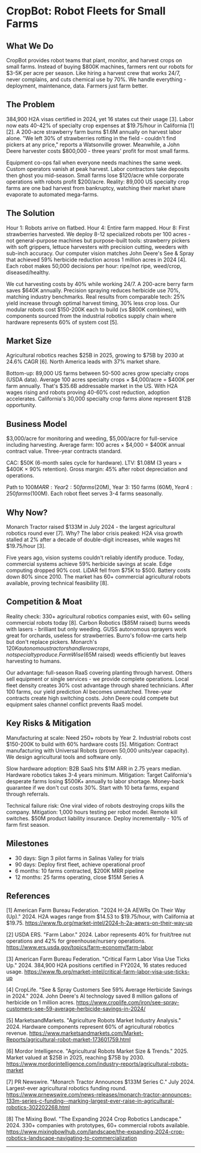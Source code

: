 # CropBot: Robot Fleets for Small Farms

## What We Do

CropBot provides robot teams that plant, monitor, and harvest crops on small farms. Instead of buying $800K machines, farmers rent our robots for $3-5K per acre per season. Like hiring a harvest crew that works 24/7, never complains, and cuts chemical use by 70%. We handle everything - deployment, maintenance, data. Farmers just farm better.

## The Problem

384,900 H2A visas certified in 2024, yet 16 states cut their usage [3]. Labor now eats 40-42% of specialty crop expenses at $19.75/hour in California [1][2]. A 200-acre strawberry farm burns $1.6M annually on harvest labor alone. "We left 30% of strawberries rotting in the field - couldn't find pickers at any price," reports a Watsonville grower. Meanwhile, a John Deere harvester costs $800,000 - three years' profit for most small farms.

Equipment co-ops fail when everyone needs machines the same week. Custom operators vanish at peak harvest. Labor contractors take deposits then ghost you mid-season. Small farms lose $120/acre while corporate operations with robots profit $200/acre. Reality: 89,000 US specialty crop farms are one bad harvest from bankruptcy, watching their market share evaporate to automated mega-farms.

## The Solution

Hour 1: Robots arrive on flatbed. Hour 4: Entire farm mapped. Hour 8: First strawberries harvested. We deploy 8-12 specialized robots per 100 acres - not general-purpose machines but purpose-built tools: strawberry pickers with soft grippers, lettuce harvesters with precision cutting, weeders with sub-inch accuracy. Our computer vision matches John Deere's See & Spray that achieved 59% herbicide reduction across 1 million acres in 2024 [4]. Each robot makes 50,000 decisions per hour: ripe/not ripe, weed/crop, diseased/healthy.

We cut harvesting costs by 40% while working 24/7. A 200-acre berry farm saves $640K annually. Precision spraying reduces herbicide use 70%, matching industry benchmarks. Real results from comparable tech: 25% yield increase through optimal harvest timing, 30% less crop loss. Our modular robots cost $150-200K each to build (vs $800K combines), with components sourced from the industrial robotics supply chain where hardware represents 60% of system cost [5].

## Market Size

Agricultural robotics reaches $25B in 2025, growing to $75B by 2030 at 24.6% CAGR [6]. North America leads with 37% market share.

Bottom-up: 89,000 US farms between 50-500 acres grow specialty crops (USDA data). Average 100 acres specialty crops × $4,000/acre = $400K per farm annually. That's $35.6B addressable market in the US. With H2A wages rising and robots proving 40-60% cost reduction, adoption accelerates. California's 30,000 specialty crop farms alone represent $12B opportunity.

## Business Model

$3,000/acre for monitoring and weeding, $5,000/acre for full-service including harvesting. Average farm: 100 acres × $4,000 = $400K annual contract value. Three-year contracts standard.

CAC: $50K (6-month sales cycle for hardware). LTV: $1.08M (3 years × $400K × 90% retention). Gross margin: 45% after robot depreciation and operations.

Path to $100M ARR: Year 2: 50 farms ($20M), Year 3: 150 farms ($60M), Year 4: 250 farms ($100M). Each robot fleet serves 3-4 farms seasonally.

## Why Now?

Monarch Tractor raised $133M in July 2024 - the largest agricultural robotics round ever [7]. Why? The labor crisis peaked: H2A visa growth stalled at 2% after a decade of double-digit increases, while wages hit $19.75/hour [3].

Five years ago, vision systems couldn't reliably identify produce. Today, commercial systems achieve 59% herbicide savings at scale. Edge computing dropped 90% cost. LiDAR fell from $75K to $500. Battery costs down 80% since 2010. The market has 60+ commercial agricultural robots available, proving technical feasibility [8].

## Competition & Moat

Reality check: 330+ agricultural robotics companies exist, with 60+ selling commercial robots today [8]. Carbon Robotics ($85M raised) burns weeds with lasers - brilliant but only weeding. GUSS autonomous sprayers work great for orchards, useless for strawberries. Burro's follow-me carts help but don't replace pickers. Monarch's $120K autonomous tractors handle row crops, not specialty produce. FarmWise ($65M raised) weeds efficiently but leaves harvesting to humans.

Our advantage: full-season RaaS covering planting through harvest. Others sell equipment or single services - we provide complete operations. Local fleet density creates 30% cost advantage through shared technicians. After 100 farms, our yield prediction AI becomes unmatched. Three-year contracts create high switching costs. John Deere could compete but equipment sales channel conflict prevents RaaS model.

## Key Risks & Mitigation

Manufacturing at scale: Need 250+ robots by Year 2. Industrial robots cost $150-200K to build with 60% hardware costs [5]. Mitigation: Contract manufacturing with Universal Robots (proven 50,000 units/year capacity). We design agricultural tools and software only.

Slow hardware adoption: B2B SaaS hits $1M ARR in 2.75 years median. Hardware robotics takes 3-4 years minimum. Mitigation: Target California's desperate farms losing $500K+ annually to labor shortage. Money-back guarantee if we don't cut costs 30%. Start with 10 beta farms, expand through referrals.

Technical failure risk: One viral video of robots destroying crops kills the company. Mitigation: 1,000 hours testing per robot model. Remote kill switches. $50M product liability insurance. Deploy incrementally - 10% of farm first season.

## Milestones

- 30 days: Sign 3 pilot farms in Salinas Valley for trials
- 90 days: Deploy first fleet, achieve operational proof
- 6 months: 10 farms contracted, $200K MRR pipeline
- 12 months: 25 farms operating, close $15M Series A

## References

[1] American Farm Bureau Federation. "2024 H-2A AEWRs On Their Way (Up)." 2024. H2A wages range from $14.53 to $19.75/hour, with California at $19.75. <https://www.fb.org/market-intel/2024-h-2a-aewrs-on-their-way-up>

[2] USDA ERS. "Farm Labor." 2024. Labor represents 40% for fruit/tree nut operations and 42% for greenhouse/nursery operations. <https://www.ers.usda.gov/topics/farm-economy/farm-labor>

[3] American Farm Bureau Federation. "Critical Farm Labor Visa Use Ticks Up." 2024. 384,900 H2A positions certified in FY2024, 16 states reduced usage. <https://www.fb.org/market-intel/critical-farm-labor-visa-use-ticks-up>

[4] CropLife. "See & Spray Customers See 59% Average Herbicide Savings in 2024." 2024. John Deere's AI technology saved 8 million gallons of herbicide on 1 million acres. <https://www.croplife.com/iron/see-spray-customers-see-59-average-herbicide-savings-in-2024/>

[5] MarketsandMarkets. "Agriculture Robots Market Industry Analysis." 2024. Hardware components represent 60% of agricultural robotics revenue. <https://www.marketsandmarkets.com/Market-Reports/agricultural-robot-market-173601759.html>

[6] Mordor Intelligence. "Agricultural Robots Market Size & Trends." 2025. Market valued at $25B in 2025, reaching $75B by 2030. <https://www.mordorintelligence.com/industry-reports/agricultural-robots-market>

[7] PR Newswire. "Monarch Tractor Announces $133M Series C." July 2024. Largest-ever agricultural robotics funding round. <https://www.prnewswire.com/news-releases/monarch-tractor-announces-133m-series-c-funding--marking-largest-ever-raise-in-agricultural-robotics-302202268.html>

[8] The Mixing Bowl. "The Expanding 2024 Crop Robotics Landscape." 2024. 330+ companies with prototypes, 60+ commercial robots available. <https://www.mixingbowlhub.com/landscape/the-expanding-2024-crop-robotics-landscape-navigating-to-commercialization>

---
<!-- Analysis Metadata - Auto-generated, Do Not Edit -->
<!-- 
Idea Input: "Precision Agriculture-as-a-Service

A comprehensive farming automation service that deploys fleets of autonomous robots for planting, monitoring, and harvesting specialty crops on small to medium farms (10-500 acres). The robots would use AI vision systems for disease detection, selective harvesting, and yield optimization. Farmers would pay $2-5K per acre per season rather than purchasing expensive equipment. This democratizes access to precision agriculture technology, helping smaller farms compete while reducing chemical use by 30% and increasing yields by 25%."
Idea Slug: precision-agriculture-as-a-service-a-comprehensive
Iteration: 2
Timestamp: 2025-09-08T19:08:23.442352
Websearches Used: 17
Webfetches Used: 14
-->
